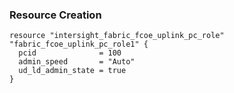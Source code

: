 ### Resource Creation

```hcl
resource "intersight_fabric_fcoe_uplink_pc_role" "fabric_fcoe_uplink_pc_role1" {
  pcid              = 100
  admin_speed       = "Auto"
  ud_ld_admin_state = true
}
```